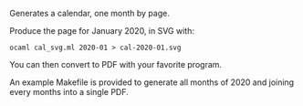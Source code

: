 Generates a calendar, one month by page.

Produce the page for January 2020, in SVG with:
```
ocaml cal_svg.ml 2020-01 > cal-2020-01.svg
```

You can then convert to PDF with your favorite program.

An example Makefile is provided to generate all months of 2020
and joining every months into a single PDF.

